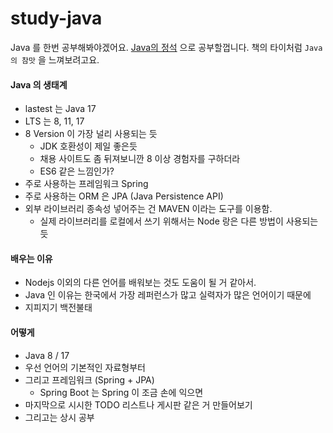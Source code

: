 # study-java
Java 를 한번 공부해봐야겠어요. [Java의 정석](http://www.yes24.com/Product/Goods/24259565) 으로 공부할껍니다. 책의 타이처럼 `Java의 참맛` 을 느껴보려고요.

#### Java 의 생태계
  - lastest 는 Java 17
  - LTS 는 8, 11, 17
  - 8 Version 이 가장 널리 사용되는 듯
    - JDK 호환성이 제일 좋은듯
    - 채용 사이트도 좀 뒤져보니깐 8 이상 경험자를 구하더라
    - ES6 같은 느낌인가?
  - 주로 사용하는 프레임워크 Spring
  - 주로 사용하는 ORM 은 JPA (Java Persistence API)
  - 외부 라이브러리 종속성 넣어주는 건 MAVEN 이라는 도구를 이용함.
    - 실제 라이브러리를 로컬에서 쓰기 위해서는 Node 랑은 다른 방법이 사용되는듯

#### 배우는 이유
  - Nodejs 이외의 다른 언어를 배워보는 것도 도움이 될 거 같아서.
  - Java 인 이유는 한국에서 가장 레퍼런스가 많고 실력자가 많은 언어이기 때문에
  - 지피지기 백전불태

#### 어떻게
  - Java 8 / 17
  - 우선 언어의 기본적인 자료형부터
  - 그리고 프레임워크 (Spring + JPA)
    - Spring Boot 는 Spring 이 조금 손에 익으면
  - 마지막으로 시시한 TODO 리스트나 게시판 같은 거 만들어보기
  - 그리고는 상시 공부

